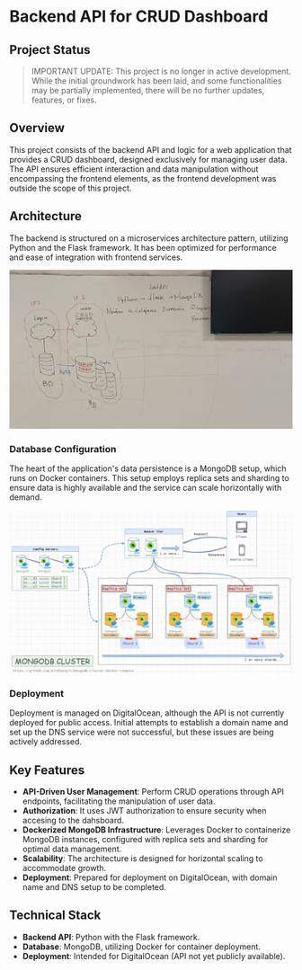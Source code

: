 # Backend API for CRUD Dashboard

## Project Status
> IMPORTANT UPDATE: This project is no longer in active development. While the initial groundwork has been laid, and some functionalities may be partially implemented, there will be no further updates, features, or fixes.

## Overview
This project consists of the backend API and logic for a web application that provides a CRUD dashboard, designed exclusively for managing user data. The API ensures efficient interaction and data manipulation without encompassing the frontend elements, as the frontend development was outside the scope of this project.

## Architecture
The backend is structured on a microservices architecture pattern, utilizing Python and the Flask framework. It has been optimized for performance and ease of integration with frontend services.

<img src="https://github.com/MiguelALF12/data-shard-replica/blob/main/imgs/Arquitectura-0.jpeg" alt="Deployment architecture" width="700"/>

### Database Configuration

The heart of the application's data persistence is a MongoDB setup, which runs on Docker containers. This setup employs replica sets and sharding to ensure data is highly available and the service can scale horizontally with demand.

<img src="https://github.com/MiguelALF12/data-shard-replica/blob/main/imgs/sharding-and-replica-sets.png" alt="Mongo DB cluser"/>

### Deployment

Deployment is managed on DigitalOcean, although the API is not currently deployed for public access. Initial attempts to establish a domain name and set up the DNS service were not successful, but these issues are being actively addressed.

## Key Features

- **API-Driven User Management**: Perform CRUD operations through API endpoints, facilitating the manipulation of user data.
- **Authorization**: It uses JWT authorization to ensure security when accesing to the dahsboard.
- **Dockerized MongoDB Infrastructure**: Leverages Docker to containerize MongoDB instances, configured with replica sets and sharding for optimal data management.
- **Scalability**: The architecture is designed for horizontal scaling to accommodate growth.
- **Deployment**: Prepared for deployment on DigitalOcean, with domain name and DNS setup to be completed.

## Technical Stack

- **Backend API**: Python with the Flask framework.
- **Database**: MongoDB, utilizing Docker for container deployment.
- **Deployment**: Intended for DigitalOcean (API not yet publicly available).



